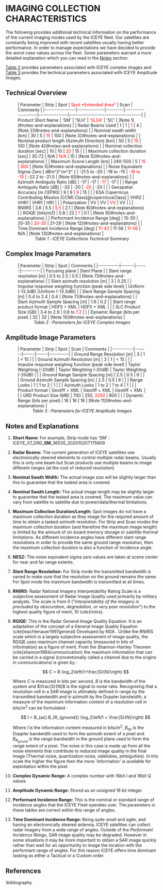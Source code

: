 # IMAGING COLLECTION CHARACTERISTICS

The following provides additional technical information on the performance of the current imaging modes used by the ICEYE fleet. Our satellites are constantly being improved with recent satellites usually having better performance. In order to manage expectations we have decided to provide the *worst case* values across the fleet. Some parameters warrant a more detailed explanation which you can read in the [Notes](#notes-and-explanations) section.

 [Table 2](#complex-image-parameters) provides parameters associated with ICEYE complex images and [Table 3](#amplitude-image-parameters) provides the technical parameters associated with ICEYE Amplitude Images.

## Technical Overview

<figure markdown>
| Parameter      | Strip        |  Spot   | <span style="color:red">Spot *Extended Area*</span> | Scan          | Comments                            |
|----------------|--------------|---------|--------------------|---------------|-------------------------------------|
| Product Short Name            | 'SM'         | 'SLH'     | <span style="color:red">'SLEA'</span> | 'SC'    | [Note 1](#notes-and-explanations)    |
| Radar Beams Used              |  1           | 1         | <span style="color:red">1</span>      | 4       | [Note 2](#notes-and-explanations)    |
| Nominal swath width [km]      | 30           | 5         | <span style="color:red">15</span>     | 100     | [Note 3](#notes-and-explanations)    |
| Nominal product length (Azimuth Direction) [km] | 50 | 5 | <span style="color:red">15</span>     | 100     | [Note 4](#notes-and-explanations)    |
| Nominal collection duration [sec] | 10       | 10        | <span style="color:red">20</span>     | 15      |                                      |
| Maximum collection duration [sec] | 35-72    | N/A       | <span style="color:red">N/A</span>    | 15      | [Note 5](#notes-and-explanations)    |
| Maximum Scene Length [km]         | 240-500  | 5         | <span style="color:red">15</span>     | <span style="color:red">300</span> | [Note 5](#notes-and-explanations)    |
| Noise Equivalent Sigma-Zero [ dBm^2^/m^2^ ]  | -21.5 to -20 | -18 to -15 | <span style="color:red">-18 to -15</span> | -22.2 to -21.5 | [Note 6](#notes-and-explanations)    |
| Azimuth Ambiguity Ratio [dB]  | -17          | -17       | <span style="color:red">-17</span>    | -17     |                                      |
| Range Ambiguity Ratio [dB]    | -20          | -20       | <span style="color:red">-20</span>    | -20     |                                      |
| Geospatial Accuracy [m CEP90] | 9            | 9         | <span style="color:red">9</span>      | 15      |                                      |
| ESA Copernicus Contributing Mission (CCM) Class[@copernicusClass] | VHR2 | VHR1 | VHR1 | HR1 |                     |
| Polarization                  | VV           | VV        | <span style="color:red">VV</span>     | VV      |                                      |
| RNIIRS                        | 3.6          | 5.5       | <span style="color:red">5.5</span>    | 2.1     | [Note 8](#notes-and-explanations)    |
| RGIQE [bits/m2]               | 0.8          | 22        |  <span style="color:red">?</span>     | 0.1     | [Note 9](#notes-and-explanations)    |
| Performant Incidence Range [deg]  | 15-30    | 20-35     | <span style="color:red">20-35</span>  | 21-29   | [Note 12](#notes-and-explanations)   |
| Time Dominant Incidence Range [deg] | <span style="color:red">11-43</span>  | 11-56     | <span style="color:red">11-56</span> | N/A      | [Note 13](#notes-and-explanations)   |
<figcaption align = "center"><em>Table 1 : ICEYE Collections Technical Summary</em></figcaption>
</figure>

## Complex Image Parameters
<figure markdown>
| Parameter | Strip | Spot | Comments |
|-----------|-------|------|----------|
| Focusing plane |  Slant Plane  |
| Slant range resolution [m] | 0.5 to 2.5 | 0.5 | [Note 7](#notes-and-explanations) |
| Slant azimuth resolution [m] | 3 | 0.25 |   
| Impulse response weighing function (peak side level) | Uniform (-13.3dB) |Uniform (-13.3dB)| |
| Slant Range Sample Spacing [m] | 0.4 to 2.4 | 0.4 | [Note 7](#notes-and-explanations)  | 
| Slant Azimuth Sample Spacing [m] | 1.6 | 0.2 |  
| Slant range product format | HDF5 + XML | HDF5 + XML | |   
| SLC Product Size [GB] | 3.4 to 2.9 | 0.6 to <span style="color:red">7.2</span> |   |
| Dynamic Range (bits per pixel) | 32 | 32 | [Note 10](#notes-and-explanations) |  

<figcaption align = "center"><em>Table 2 : Parameters for ICEYE Complex Images</em></figcaption>
</figure>    

## Amplitude Image Parameters
<figure markdown>
| Parameter | Strip | Spot | Scan | Comments |
|-----------|-------|------|------|----------|
| Ground Range Resolution [m]  | 3  | 1  | < 15  |   |
| Ground Azimuth Resolution [m]  | 3  | 1  | < 15  |   |
| Impulse response weighing function (peak side level)  |  Taylor Weighting (-20dB) | Taylor Weighting (-20dB) | Taylor Weighting (-20dB)  |   |
| Ground Range Sample Spacing [m]  | 2.5  | 0.5  | 6  |   |
| Ground Azimuth Sample Spacing [m]  | 2.5  | 0.5  | 6  |   |
| Range Looks  | 1  | 1 to 2  | 1  |   |
| Azimuth Looks  | 1 to 2  | 1 to 4  | 1  |   |
| Product format  | Geotiff + XML | Geotiff + XML | Geotiff + XML  |   |
| GRD Product Size [MB]  | 700  | 250, <span style="color:red">2250</span>  | 800  |   |
| Dynamic Range (bits per pixel)  | 16 | 16 | 16 | [Note 11](#notes-and-explanations)   |
<figcaption align = "center"><em>Table 3 : Parameters for ICEYE Amplitude Images</em></figcaption>
</figure>    


## Notes and Explanations
1. **Short Name:** For example, Strip mode has 'SM' : ICEYE_X7_GRD_**SM**_36535_20201020T175609
2. **Radar Beams:** The current generation of ICEYE satellites use electronically steered elements to control multiple radar beams. Usually this is only one beam but Scan products use multiple beams to image different ranges (at the cost of reduced resolution) 
3. **Nominal Swath Width:** The actual image size will be slightly larger than this to guarantee that the tasked area is covered.
4. **Nominal Swath Length:** The actual image length may be slightly larger to guarantee that the tasked area is covered. The maximum value can vary from satellite to satellite due to power/data/thermal limitations.
5. **Maximum Collection Duration/Length:** Spot images do not have a maximum collection duration as they image for the required amount of time to obtain a tasked azimuth resolution. For Strip and Scan modes the maximum collection duration (and therefore the maximum image length) is limited by the amount of on-board memory storage or satellite thermal limitations. As different incidence angles have different slant range resolutions in order to provide the same ground range resolution, then the maximum collection duration is also a function of incidence angle. 
6. **NESZ:** The noise equivalent sigma zero values are taken at scene center for near and far range extents.
7. **Slant Range Resolution:** For Strip mode the transmitted bandwidth is varied to make sure that the resolution on the ground remains the same. For Spot mode the maximum bandwidth is transmitted at all times.
8. **RNIIRS:** Radar National Imagery Interpretability Rating Scale is a subjective assessment of Radar Image Quality used primarily by military analysts. The scale is from 0 ("*interpretability of the imagery is precluded by obscuration, degradation, or very poor resolution*") to the highest quality figure of merit, 10 \cite{rniirs}.
9. **RGIQE:** This is the Radar General Image Quality Equation. It is an adaptation of the concept of a General Image Quality Equation \cite{leachtenauer1997general} Developed by NGA . Unlike the RNIIRS scale which is a largely subjective assessment of image quality, the RGIQE uses maximum channel capacity (measured in bits of information) as a figure of merit. From the Shannon-Hartley Theorem \cite{shannon1984communication} the maximum information that can be carried in a signal (conventionally called a channel due to the origins in communications) is given by :

    $$ C = B \log_2\left(1+\frac{S}{N}\right) $$

    Where $C$ is measured in bits per second, $B$ is the bandwidth of the system and $\frac{S}{N}$ is the signal to noise ratio.
    Recognising that a resolution cell in a SAR image is ultimately defined in range by the transmitted bandwidth and in azimuth by the Doppler bandwidth, a measure of the maximum information content of a resolution cell in bits/$m^2$ can be formulated :

    $$ I = B_{az} B_{R_{ground}} \log_2\left(1 + \frac{S}{N}\right) $$

    Where $I$ is the information content measured in bits/$m^2$, $B_{az}$ is the Doppler bandwidth used to form the azimuth extent of a pixel and $B_{R_{ground}}$ is the range bandwidth in the ground plane used to form the range extent of a pixel. The noise in this case is made up from all the  noise elements that contribute to reduced image quality in the final image (Thermal noise, quantization noise, sidelobes, ambiguities). In this scale the higher the figure then the more 'information' is available for exploitation within the pixel.

10. **Complex Dynamic Range:** A complex number with 16bit I and 16bit Q values
11. **Amplitude Dynamic Range:** Stored as an unsigned 16 bit integer.
12. **Performant Incidence Range:** This is the nominal or standard range of incidence angles that the ICEYE Fleet operates over. The parameters in these tables are correct within this range of angles.
13. **Time  Dominant  Incidence Range:** Being quite small and agile, and having an electronically steered antenna, ICEYE satellites can collect radar imagery from a wide range of angles. Outside of the *Performant Incidence Range*, SAR image quality may be degraded. However in some situations it may be more important to obtain a SAR image quickly rather than wait for an opportunity to image the location with the performant range of angles. For this reason ICEYE offers time dominant tasking as either a Tactical or a Custom order.

## References
\bibliography